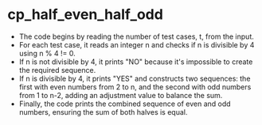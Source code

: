# cp_half_even_half_odd


- The code begins by reading the number of test cases, t, from the input.
- For each test case, it reads an integer n and checks if n is divisible by 4 using n % 4 != 0.
- If n is not divisible by 4, it prints "NO" because it's impossible to create the required sequence.
- If n is divisible by 4, it prints "YES" and constructs two sequences: the first with even numbers from 2 to n, and the second with odd numbers from 1 to n-2, adding an adjustment value to balance the sum.
- Finally, the code prints the combined sequence of even and odd numbers, ensuring the sum of both halves is equal.
